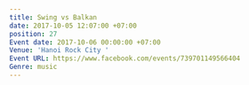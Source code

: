 ```yaml
---
title: Swing vs Balkan
date: 2017-10-05 12:07:00 +07:00
position: 27
Event date: 2017-10-06 00:00:00 +07:00
Venue: 'Hanoi Rock City '
Event URL: https://www.facebook.com/events/739701149566404
Genre: music
---
```



